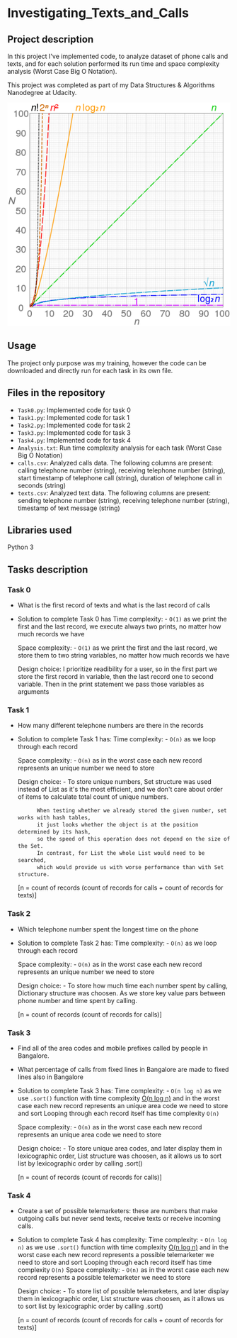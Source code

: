 # Investigating_Texts_and_Calls

## Project description
In this project I've implemented code,
to analyze dataset of phone calls and texts,
and for each solution performed its run time and space complexity analysis (Worst Case Big O Notation).

This project was completed as part of my Data Structures & Algorithms Nanodegree at Udacity.

![comparison of computational complexity](comparison_computational_complexity.png)

## Usage
The project only purpose was my training,
however the code can be downloaded and directly run for each task in its own file.

## Files in the repository
- `Task0.py`: Implemented code for task 0
- `Task1.py`: Implemented code for task 1
- `Task2.py`: Implemented code for task 2
- `Task3.py`: Implemented code for task 3
- `Task4.py`: Implemented code for task 4
- `Analysis.txt`: Run time complexity analysis for each task (Worst Case Big O Notation)
- `calls.csv`: Analyzed calls data. The following columns are present: calling telephone number (string), receiving telephone number (string), start timestamp of telephone call (string), duration of telephone call in seconds (string)
- `texts.csv`: Analyzed text data. The following columns are present: sending telephone number (string), receiving telephone number (string), timestamp of text message (string)

## Libraries used
Python 3

## Tasks description
### Task 0
- What is the first record of texts and what is the last record of calls

- Solution to complete Task 0 has
    Time complexity:
        - `O(1)` as we print the first and the last record, we execute always two prints, no matter how much records we have


    Space complexity:
        - `O(1)` as we print the first and the last record, we store them to two string variables, no matter how much records we have


    Design choice:
        I prioritize readibility for a user, 
        so in the first part we store the first record in variable, then the last record one to second variable.
        Then in the print statement we pass those variables as arguments

### Task 1
- How many different telephone numbers are there in the records

- Solution to complete Task 1 has:
    Time complexity:
        - `O(n)` as we loop through each record

    Space complexity:
        - `O(n)` as in the worst case each new record represents an unique number we need to store

    Design choice:
        - To store unique numbers,
           Set structure was used instead of List as it's the most efficient, 
           and we don't care about order of items to calculate total count of unique numbers.
           
            When testing whether we already stored the given number, set works with hash tables,
            it just looks whether the object is at the position determined by its hash,
            so the speed of this operation does not depend on the size of the Set.
            In contrast, for List the whole List would need to be searched,
            which would provide us with worse performance than with Set structure.


    [n = count of records (count of records for calls + count of records for texts)]

### Task 2
- Which telephone number spent the longest time on the phone
- Solution to complete Task 2 has:
    Time complexity:
        - `O(n)` as we loop through each record  
        
    Space complexity:
        - `O(n)` as in the worst case each new record represents an unique number we need to store
    
    Design choice: 
        - To store how much time each number spent by calling,
            Dictionary structure was choosen.  As we store key value pars between phone number and time spent by calling.    
     
    [n = count of records (count of records for calls)]

### Task 3
- Find all of the area codes and mobile prefixes called by people in Bangalore. 
- What percentage of calls from fixed lines in Bangalore are made to fixed lines also in Bangalore
- Solution to complete Task 3 has:
    Time complexity:
        - `O(n log n)` as  we use `.sort()` function with time complexity [O(n log n)](https://wiki.python.org/moin/TimeComplexity)
            and in the worst case each new record represents an unique area code we need to store and sort
            Looping through each record itself has time complexity `O(n)` 
                
    Space complexity:
        - `O(n)` as in the worst case each new record represents an unique area code we need to store
        
    Design choice: 
        - To store unique area codes,  and later display them in lexicographic order,
            List structure was choosen, as it allows us to sort list by lexicographic order by calling .sort()
    
    [n = count of records (count of records for calls)]

### Task 4
- Create a set of possible telemarketers: these are numbers that make outgoing calls but never send texts, receive texts or receive incoming calls.
- Solution to complete Task 4 has complexity:
    Time complexity:
        - `O(n log n)` as  we use `.sort()` function with time complexity [O(n log n)](https://wiki.python.org/moin/TimeComplexity)
            and in the worst case each new record represents a possible telemarketer we need to store  and sort
            Looping through each record itself has time complexity `O(n)` 
    Space complexity:
        - `O(n)` as in the worst case each new record represents a possible telemarketer we need to store 
      
    Design choice:
        - To store list of possible telemarketers,  and later display them in lexicographic order,
            List structure was choosen, as it allows us to sort list by lexicographic order by calling .sort()  
    
    [n = count of records (count of records for calls + count of records for texts)]
